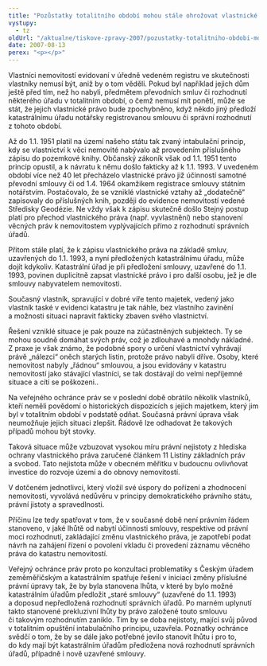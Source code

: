 ```yaml
---
title: "Pozůstatky totalitního období mohou stále ohrožovat vlastnické vztahy"
vystupy:
  - tz
oldUrl: "/aktualne/tiskove-zpravy-2007/pozustatky-totalitniho-obdobi-mohou-stale-ohrozovat-vlastnicke-vztahy"
date: 2007-08-13
perex: "<p></p>"
---
```


<!-- imported from the old website -->

<p class="Normln-web">Vlastníci nemovitostí evidovaní v úředně vedeném registru ve skutečnosti vlastníky nemusí být, aniž by o tom věděli. Pokud byl například jejich dům ještě před tím, než ho nabyli, předmětem převodních smluv či rozhodnutí některého úřadu v totalitním období, o čemž nemusí mít ponětí, může se stát, že jejich vlastnické právo bude zpochybněno, když někdo jiný předloží katastrálnímu úřadu notářsky registrovanou smlouvu či správní rozhodnutí z tohoto období.</p><p class="Normln-web">Až do 1.1. 1951 platil na území našeho státu tak zvaný intabulační princip, kdy se vlastnictví k věci nemovité nabývalo až provedením příslušného zápisu do pozemkové knihy. Občanský zákoník však od 1.1. 1951 tento princip opustil, a k návratu k němu došlo fakticky až k 1.1. 1993. V uvedeném období více než 40 let přecházelo vlastnické právo již účinností samotné převodní smlouvy či od 1.4. 1964 okamžikem registrace smlouvy státním notářstvím. Postačovalo, že se vzniklé vlastnické vztahy až „dodatečně“ zapisovaly do příslušných knih, později do evidence nemovitostí vedené Středisky Geodézie. Ne vždy však k zápisu skutečně došlo Stejný postup platí pro přechod vlastnického práva (např. vyvlastnění) nebo stanovení věcných práv k nemovitostem vyplývajících přímo z rozhodnutí správních úřadů.</p><p class="Normln-web">Přitom stále platí, že k zápisu vlastnického práva na základě smluv, uzavřených do 1.1. 1993, a nyní předložených katastrálnímu úřadu, může dojít kdykoliv. Katastrální úřad je při předložení smlouvy, uzavřené do 1.1. 1993, povinen duplicitně zapsat vlastnické právo i pro další osobu, jež je dle smlouvy nabyvatelem nemovitosti.</p><p class="Normln-web">Současný vlastník, spravující v dobré víře tento majetek, vedený jako vlastník taské v evidenci katastru je tak náhle, bez vlastního zavinění a možnosti situaci napravit fakticky zbaven svého vlastnictví.</p><p class="Normln-web">Řešení vzniklé situace je pak pouze na zúčastněných subjektech. Ty se mohou soudně domáhat svých práv, což je zdlouhavé a mnohdy nákladné. Z praxe je však známo, že podobné spory o určení vlastnictví vyhrávají právě „nálezci“ oněch starých listin, protože právo nabyli dříve. Osoby, které nemovitost nabyly „řádnou“ smlouvou, a jsou evidovány v katastru nemovitostí jako stávající vlastníci, se tak dostávají do velmi nepříjemné situace a cítí se poškozeni..</p><p class="Normln-web">Na veřejného ochránce práv se v poslední době obrátilo několik vlastníků, kteří neměli povědomí o historických dispozicích s jejich majetkem, který jim byl v totalitním období v podstatě odňat. Současná právní úprava však neumožňuje jejich situaci zlepšit. Řádově lze odhadovat že takových případů mohou být stovky.</p><p class="Normln-web">Taková situace může vzbuzovat vysokou míru právní nejistoty z hlediska ochrany vlastnického práva zaručené článkem 11 Listiny základních práv a svobod. Tato nejistota může v obecném měřítku v budoucnu ovlivňovat investice do rozvoje území a do obnovy nemovitostí.</p><p class="Normln-web">V dotčeném jednotlivci, který vložil své úspory do pořízení a zhodnocení nemovitosti, vyvolává nedůvěru v principy demokratického právního státu, právní jistoty a spravedlnosti.</p><p class="Normln-web">Příčinu lze tedy spatřovat v tom, že v současné době není právním řádem stanoveno, v jaké lhůtě od nabytí účinnosti smlouvy, respektive od právní moci rozhodnutí, zakládající změnu vlastnického práva, je zapotřebí podat návrh na zahájení řízení o povolení vkladu či provedení záznamu věcného práva do katastru nemovitostí.</p><p class="Normln-web">Veřejný ochránce práv proto po konzultaci problematiky s Českým úřadem zeměměřičským a katastrálním spatřuje řešení v iniciaci změny příslušné právní úpravy tak, že by byla stanovena lhůta, v které by bylo možné katastrálním úřadům předložit „staré smlouvy“ (uzavřené do 1.1. 1993) a doposud nepředložená rozhodnutí správních úřadů. Po marném uplynutí takto stanovené prekluzivní lhůty by právo založené touto smlouvu či takovým rozhodnutím zaniklo. Tím by se doba nejistoty, mající svůj původ v totalitním opuštění intabulačního principu, uzavřela. Poznatky ochránce svědčí o tom, že by se dále jako potřebné jevilo stanovit lhůtu i pro to, do kdy mají být katastrálním úřadům předložena nová rozhodnutí správních úřadů, případně i nově uzavřené smlouvy.</p>
